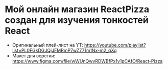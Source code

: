 # Мой онлайн магазин ReactPizza создан для изучения тонкостей React

- Оригинальный плей-лист на YT: https://youtube.com/playlist?list=PL0FGkDGJQjJFMRmP7wZ771m1Nx-m2_qXq
- Макет для верстки:  https://www.figma.com/file/wWUnQwvRDWBfPx1v1pCAfO/React-Pizza
